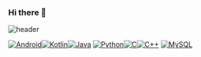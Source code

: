 ### Hi there 👋

![header](https://capsule-render.vercel.app/api?type=Waving&color=auto&height=300&section=header&text=챠니의%20코딩저장소&fontSize=90)

[![Android](https://img.shields.io/badge/Android-3DDC84?style=flat-square&logo=Android&logoColor=FFFFFF)](github.com/younminchan)[![Kotlin](https://img.shields.io/badge/Kotlin-7F52FF?style=flat-square&logo=Kotlin&logoColor=FFFFFF)](github.com/younminchan)[![Java](https://img.shields.io/badge/Java-007396?style=flat-square&logo=Java&logoColor=FFFFFF)](github.com/younminchan)
[![Python](https://img.shields.io/badge/Python-3776AB?style=flat-square&logo=Python&logoColor=FFFFFF)](github.com/younminchan)[![C](https://img.shields.io/badge/C-A8B9CC?style=flat-square&logo=C&logoColor=FFFFFF)](github.com/younminchan)[![C++](https://img.shields.io/badge/C++-00599C?style=flat-square&logo=C++&logoColor=FFFFFF)](github.com/younminchan)
[![MySQL](https://img.shields.io/badge/MySQL-4479A1?style=flat-square&logo=MySQL&logoColor=FFFFFF)](github.com/younminchan)


<!--
**younminchan/younminchan** is a ✨ _special_ ✨ repository because its `README.md` (this file) appears on your GitHub profile.

Here are some ideas to get you started:

- 🔭 I’m currently working on ...
- 🌱 I’m currently learning ...
- 👯 I’m looking to collaborate on ...
- 🤔 I’m looking for help with ...
- 💬 Ask me about ...
- 📫 How to reach me: ...
- 😄 Pronouns: ...
- ⚡ Fun fact: ...
-->
